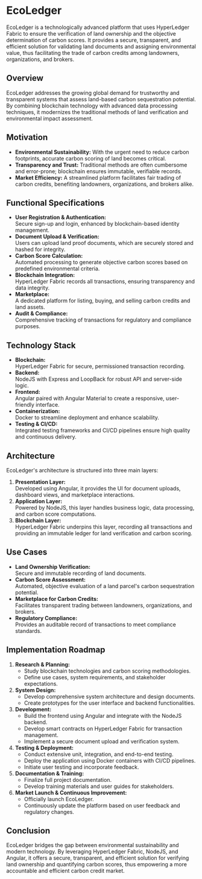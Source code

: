 # EcoLedger

EcoLedger is a technologically advanced platform that uses HyperLedger Fabric to ensure the verification of land ownership and the objective determination of carbon scores. It provides a secure, transparent, and efficient solution for validating land documents and assigning environmental value, thus facilitating the trade of carbon credits among landowners, organizations, and brokers.

## Overview

EcoLedger addresses the growing global demand for trustworthy and transparent systems that assess land-based carbon sequestration potential. By combining blockchain technology with advanced data processing techniques, it modernizes the traditional methods of land verification and environmental impact assessment.

## Motivation

- **Environmental Sustainability:** With the urgent need to reduce carbon footprints, accurate carbon scoring of land becomes critical.
- **Transparency and Trust:** Traditional methods are often cumbersome and error-prone; blockchain ensures immutable, verifiable records.
- **Market Efficiency:** A streamlined platform facilitates fair trading of carbon credits, benefiting landowners, organizations, and brokers alike.

## Functional Specifications

- **User Registration & Authentication:**  
  Secure sign-up and login, enhanced by blockchain-based identity management.
- **Document Upload & Verification:**  
  Users can upload land proof documents, which are securely stored and hashed for integrity.
- **Carbon Score Calculation:**  
  Automated processing to generate objective carbon scores based on predefined environmental criteria.
- **Blockchain Integration:**  
  HyperLedger Fabric records all transactions, ensuring transparency and data integrity.
- **Marketplace:**  
  A dedicated platform for listing, buying, and selling carbon credits and land assets.
- **Audit & Compliance:**  
  Comprehensive tracking of transactions for regulatory and compliance purposes.

## Technology Stack

- **Blockchain:**  
  HyperLedger Fabric for secure, permissioned transaction recording.
- **Backend:**  
  NodeJS with Express and LoopBack for robust API and server-side logic.
- **Frontend:**  
  Angular paired with Angular Material to create a responsive, user-friendly interface.
- **Containerization:**  
  Docker to streamline deployment and enhance scalability.
- **Testing & CI/CD:**  
  Integrated testing frameworks and CI/CD pipelines ensure high quality and continuous delivery.

## Architecture

EcoLedger's architecture is structured into three main layers:
1. **Presentation Layer:**  
   Developed using Angular, it provides the UI for document uploads, dashboard views, and marketplace interactions.
2. **Application Layer:**  
   Powered by NodeJS, this layer handles business logic, data processing, and carbon score computations.
3. **Blockchain Layer:**  
   HyperLedger Fabric underpins this layer, recording all transactions and providing an immutable ledger for land verification and carbon scoring.

## Use Cases

- **Land Ownership Verification:**  
  Secure and immutable recording of land documents.
- **Carbon Score Assessment:**  
  Automated, objective evaluation of a land parcel's carbon sequestration potential.
- **Marketplace for Carbon Credits:**  
  Facilitates transparent trading between landowners, organizations, and brokers.
- **Regulatory Compliance:**  
  Provides an auditable record of transactions to meet compliance standards.

## Implementation Roadmap

1. **Research & Planning:**  
   - Study blockchain technologies and carbon scoring methodologies.
   - Define use cases, system requirements, and stakeholder expectations.
2. **System Design:**  
   - Develop comprehensive system architecture and design documents.
   - Create prototypes for the user interface and backend functionalities.
3. **Development:**  
   - Build the frontend using Angular and integrate with the NodeJS backend.
   - Develop smart contracts on HyperLedger Fabric for transaction management.
   - Implement a secure document upload and verification system.
4. **Testing & Deployment:**  
   - Conduct extensive unit, integration, and end-to-end testing.
   - Deploy the application using Docker containers with CI/CD pipelines.
   - Initiate user testing and incorporate feedback.
5. **Documentation & Training:**  
   - Finalize full project documentation.
   - Develop training materials and user guides for stakeholders.
6. **Market Launch & Continuous Improvement:**  
   - Officially launch EcoLedger.
   - Continuously update the platform based on user feedback and regulatory changes.

## Conclusion

EcoLedger bridges the gap between environmental sustainability and modern technology. By leveraging HyperLedger Fabric, NodeJS, and Angular, it offers a secure, transparent, and efficient solution for verifying land ownership and quantifying carbon scores, thus empowering a more accountable and efficient carbon credit market.
